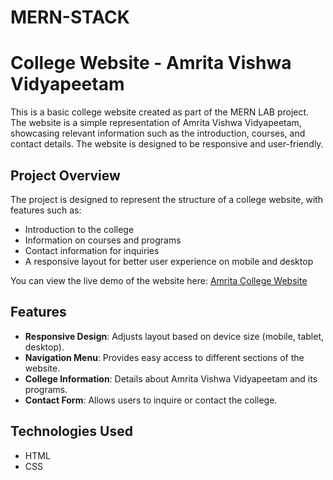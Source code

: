 # MERN-STACK
# College Website - Amrita Vishwa Vidyapeetam

This is a basic college website created as part of the MERN LAB project. The website is a simple representation of Amrita Vishwa Vidyapeetam, showcasing relevant information such as the introduction, courses, and contact details. The website is designed to be responsive and user-friendly.

## Project Overview

The project is designed to represent the structure of a college website, with features such as:
- Introduction to the college
- Information on courses and programs
- Contact information for inquiries
- A responsive layout for better user experience on mobile and desktop

You can view the live demo of the website here: [Amrita College Website](https://phanisirisha-46.github.io/MERNLAB/Collegewebsite/clg.html)

## Features

- **Responsive Design**: Adjusts layout based on device size (mobile, tablet, desktop).
- **Navigation Menu**: Provides easy access to different sections of the website.
- **College Information**: Details about Amrita Vishwa Vidyapeetam and its programs.
- **Contact Form**: Allows users to inquire or contact the college.

## Technologies Used

- HTML
- CSS

